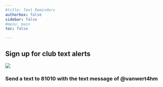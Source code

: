```yaml
---
#title: Text Reminders
authorbox: false
sidebar: false
#menu: main
toc: false

---
```

## Sign up for club text alerts
![](/img/sms_alerts.png)
### Send a text to 81010 with the text message of @vanwert4hm